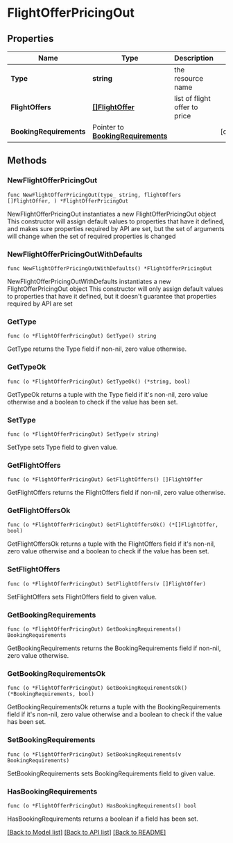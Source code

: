 # FlightOfferPricingOut

## Properties

Name | Type | Description | Notes
------------ | ------------- | ------------- | -------------
**Type** | **string** | the resource name | 
**FlightOffers** | [**[]FlightOffer**](FlightOffer.md) | list of flight offer to price | 
**BookingRequirements** | Pointer to [**BookingRequirements**](BookingRequirements.md) |  | [optional] 

## Methods

### NewFlightOfferPricingOut

`func NewFlightOfferPricingOut(type_ string, flightOffers []FlightOffer, ) *FlightOfferPricingOut`

NewFlightOfferPricingOut instantiates a new FlightOfferPricingOut object
This constructor will assign default values to properties that have it defined,
and makes sure properties required by API are set, but the set of arguments
will change when the set of required properties is changed

### NewFlightOfferPricingOutWithDefaults

`func NewFlightOfferPricingOutWithDefaults() *FlightOfferPricingOut`

NewFlightOfferPricingOutWithDefaults instantiates a new FlightOfferPricingOut object
This constructor will only assign default values to properties that have it defined,
but it doesn't guarantee that properties required by API are set

### GetType

`func (o *FlightOfferPricingOut) GetType() string`

GetType returns the Type field if non-nil, zero value otherwise.

### GetTypeOk

`func (o *FlightOfferPricingOut) GetTypeOk() (*string, bool)`

GetTypeOk returns a tuple with the Type field if it's non-nil, zero value otherwise
and a boolean to check if the value has been set.

### SetType

`func (o *FlightOfferPricingOut) SetType(v string)`

SetType sets Type field to given value.


### GetFlightOffers

`func (o *FlightOfferPricingOut) GetFlightOffers() []FlightOffer`

GetFlightOffers returns the FlightOffers field if non-nil, zero value otherwise.

### GetFlightOffersOk

`func (o *FlightOfferPricingOut) GetFlightOffersOk() (*[]FlightOffer, bool)`

GetFlightOffersOk returns a tuple with the FlightOffers field if it's non-nil, zero value otherwise
and a boolean to check if the value has been set.

### SetFlightOffers

`func (o *FlightOfferPricingOut) SetFlightOffers(v []FlightOffer)`

SetFlightOffers sets FlightOffers field to given value.


### GetBookingRequirements

`func (o *FlightOfferPricingOut) GetBookingRequirements() BookingRequirements`

GetBookingRequirements returns the BookingRequirements field if non-nil, zero value otherwise.

### GetBookingRequirementsOk

`func (o *FlightOfferPricingOut) GetBookingRequirementsOk() (*BookingRequirements, bool)`

GetBookingRequirementsOk returns a tuple with the BookingRequirements field if it's non-nil, zero value otherwise
and a boolean to check if the value has been set.

### SetBookingRequirements

`func (o *FlightOfferPricingOut) SetBookingRequirements(v BookingRequirements)`

SetBookingRequirements sets BookingRequirements field to given value.

### HasBookingRequirements

`func (o *FlightOfferPricingOut) HasBookingRequirements() bool`

HasBookingRequirements returns a boolean if a field has been set.


[[Back to Model list]](../README.md#documentation-for-models) [[Back to API list]](../README.md#documentation-for-api-endpoints) [[Back to README]](../README.md)


